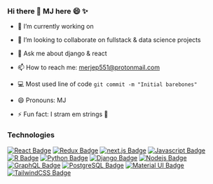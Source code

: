 ### Hi there 👋 MJ here 😄 ✨


- 🔭 I’m currently working on 

- 👯 I’m looking to collaborate on fullstack & data science projects

- 💬 Ask me about django & react
- 📫 How to reach me: merjep551@protonmail.com
- :computer: Most used line of code `git commit -m "Initial barebones"`
- 😄 Pronouns: MJ
- ⚡ Fun fact: I stram em strings :guitar:


### Technologies


[![React Badge](https://img.shields.io/badge/-React-61DBFB?style=for-the-badge&labelColor=black&logo=react&logoColor=61DBFB)](#) [![Redux Badge](https://img.shields.io/badge/-Redux-593D88?style=for-the-badge&labelColor=black&logo=redux&logoColor=593D88)](#) [![next.js Badge](https://img.shields.io/badge/-next.js-000?style=for-the-badge&labelColor=black&logo=next.js&logoColor=white)](#) [![Javascript Badge](https://img.shields.io/badge/-Javascript-F0DB4F?style=for-the-badge&labelColor=black&logo=javascript&logoColor=F0DB4F)](#) [![R Badge](https://img.shields.io/badge/-R-276DC3?style=for-the-badge&labelColor=black&logo=r&logoColor=276DC3)](#)  [![Python Badge](https://img.shields.io/badge/-Python-3574a9?style=for-the-badge&labelColor=black&logo=python&logoColor=3574a9)](#) [![Django Badge](https://img.shields.io/badge/-Django-2cab78?style=for-the-badge&labelColor=black&logo=django&logoColor=2cab78)](#) [![Nodejs Badge](https://img.shields.io/badge/-Nodejs-3C873A?style=for-the-badge&labelColor=black&logo=node.js&logoColor=3C873A)](#) [![GraphQL Badge](https://img.shields.io/badge/-GraphQl-e535ab?style=for-the-badge&labelColor=black&logo=node.js&logoColor=e535ab)](#) [![PostgreSQL Badge](https://img.shields.io/badge/-PostgreSQL-336690?style=for-the-badge&labelColor=black&logo=postgresql&logoColor=336690)](#) [![Material UI Badge](https://img.shields.io/badge/-MaterialUI-0081CB?style=for-the-badge&labelColor=black&logo=material-ui&logoColor=0081CB)](#) [![TailwindCSS Badge](https://img.shields.io/badge/-TailwindCSS-38B2AC?style=for-the-badge&labelColor=black&logo=tailwind-css&logoColor=38B2AC)](#)


